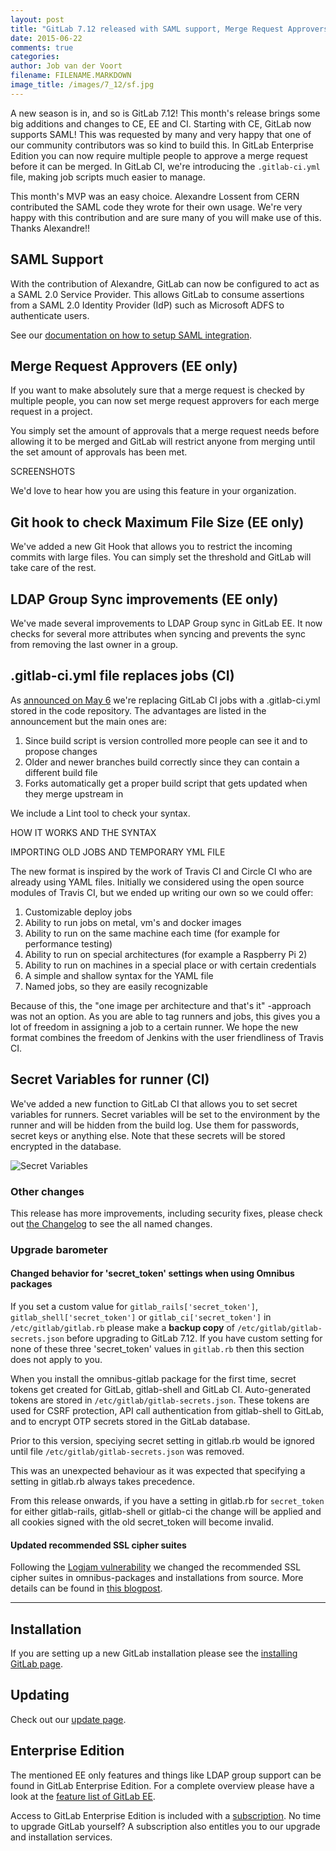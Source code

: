 ```yaml
---
layout: post
title: "GitLab 7.12 released with SAML support, Merge Request Approvers and .gitlab-ci.yml"
date: 2015-06-22
comments: true
categories:
author: Job van der Voort
filename: FILENAME.MARKDOWN
image_title: /images/7_12/sf.jpg
---
```


A new season is in, and so is GitLab 7.12! This month's release brings some big
additions and changes to CE, EE and CI. Starting with CE, GitLab now supports
SAML! This was requested by many and very happy that one of our community contributors
was so kind to build this. In GitLab Enterprise Edition you can now require multiple
people to approve a merge request before it can be merged. In GitLab CI, we're
introducing the `.gitlab-ci.yml` file, making job scripts much easier to manage.

This month's MVP was an easy choice. Alexandre Lossent from CERN contributed the SAML code they
wrote for their own usage. We're very happy with this contribution and are sure
many of you will make use of this.
Thanks Alexandre!!

<!--more-->

## SAML Support

With the contribution of Alexandre, GitLab can now be configured to act as
a SAML 2.0 Service Provider. This allows GitLab to consume assertions from a SAML 2.0
Identity Provider (IdP) such as Microsoft ADFS to authenticate users.

See our [documentation on how to setup SAML integration](http://doc.gitlab.com/ce/integration/saml.html).

## Merge Request Approvers (EE only)

If you want to make absolutely sure that a merge request is checked by multiple
people, you can now set merge request approvers for each merge request in a
project.

You simply set the amount of approvals that a merge request needs before allowing
it to be merged and GitLab will restrict anyone from merging until the set amount
of approvals has been met.

SCREENSHOTS

We'd love to hear how you are using this feature in your organization.

## Git hook to check Maximum File Size (EE only)

We've added a new Git Hook that allows you to restrict the incoming commits
with large files. You can simply set the threshold and GitLab will take care
of the rest.

## LDAP Group Sync improvements (EE only)

We've made several improvements to LDAP Group sync in GitLab EE.
It now checks for several more attributes when syncing and
prevents the sync from removing the last owner in a group.

## .gitlab-ci.yml file replaces jobs (CI)

As [announced on May 6](https://about.gitlab.com/2015/05/06/why-were-replacing-gitlab-ci-jobs-with-gitlab-ci-dot-yml/)
we're replacing GitLab CI jobs with a .gitlab-ci.yml stored in the code repository.
The advantages are listed in the announcement but the main ones are:

1. Since build script is version controlled more people can see it and to propose changes
1. Older and newer branches build correctly since they can contain a different build file
1. Forks automatically get a proper build script that gets updated when they merge upstream in


We include a Lint tool to check your syntax.

HOW IT WORKS AND THE SYNTAX

IMPORTING OLD JOBS AND TEMPORARY YML FILE

The new format is inspired by the work of Travis CI and Circle CI who are already using YAML files.
Initially we considered using the open source modules of Travis CI,
but we ended up writing our own so we could offer:

1. Customizable deploy jobs
1. Ability to run jobs on metal, vm's and docker images
1. Ability to run on the same machine each time (for example for performance testing)
1. Ability to run on special architectures (for example a Raspberry Pi 2)
1. Ability to run on machines in a special place or with certain credentials
1. A simple and shallow syntax for the YAML file
1. Named jobs, so they are easily recognizable

Because of this, the "one image per architecture and that's it" -approach was not an option.
As you are able to tag runners and jobs, this gives you a lot of freedom in
assigning a job to a certain runner.
We hope the new format combines the freedom of Jenkins
with the user friendliness of Travis CI.

## Secret Variables for runner (CI)

We've added a new function to GitLab CI that allows you to set secret variables
for runners. Secret variables will be set to the environment by the runner
and will be hidden from the build log.
Use them for passwords, secret keys or anything else.
Note that these secrets will be stored encrypted in the database.

![Secret Variables](/images/7_12/secrets.png)

### Other changes

This release has more improvements, including security fixes, please check out [the Changelog](https://gitlab.com/gitlab-org/gitlab-ce/blob/master/CHANGELOG) to see the all named changes.


### Upgrade barometer

#### Changed behavior for 'secret_token' settings when using Omnibus packages

If you set a custom value for `gitlab_rails['secret_token']`, `gitlab_shell['secret_token']` or `gitlab_ci['secret_token']` in `/etc/gitlab/gitlab.rb` please make a **backup copy** of `/etc/gitlab/gitlab-secrets.json` before upgrading to GitLab 7.12.
If you have custom setting for none of these three 'secret_token' values in `gitlab.rb` then this section does not apply to you.

When you install the omnibus-gitlab package for the first time, secret tokens get created for GitLab, gitlab-shell and GitLab CI.
Auto-generated tokens are stored in `/etc/gitlab/gitlab-secrets.json`.
These tokens are used for CSRF protection, API call authentication from gitlab-shell to GitLab, and to encrypt OTP secrets stored in the GitLab database.

Prior to this version, speciying secret setting in gitlab.rb would be ignored until file `/etc/gitlab/gitlab-secrets.json` was removed.

This was an unexpected behaviour as it was expected that specifying a setting in gitlab.rb always takes precedence.

From this release onwards, if you have a setting in gitlab.rb for `secret_token` for either gitlab-rails, gitlab-shell or gitlab-ci the change will be applied and all cookies signed with the old secret_token will become invalid.

#### Updated recommended SSL cipher suites

Following the [Logjam vulnerability](https://about.gitlab.com/2015/05/21/security-advisory-for-logjam-vulnerability/) we changed the recommended SSL cipher suites in omnibus-packages and installations from source. More details can be found in [this blogpost](https://about.gitlab.com/2015/06/16/gitlab-com-and-logjam/).

- - -

## Installation

If you are setting up a new GitLab installation please see the [installing GitLab page](https://www.gitlab.com/installation/).

## Updating

Check out our [update page](https://about.gitlab.com/update/).

## Enterprise Edition

The mentioned EE only features and things like LDAP group support can be found in GitLab Enterprise Edition.
For a complete overview please have a look at the [feature list of GitLab EE](http://www.gitlab.com/gitlab-ee/).

Access to GitLab Enterprise Edition is included with a [subscription](http://www.gitlab.com/pricing/).
No time to upgrade GitLab yourself?
A subscription also entitles you to our upgrade and installation services.
